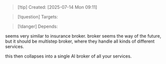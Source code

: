 
>[!tip] Created: [2025-07-14 Mon 09:11]

>[!question] Targets: 

>[!danger] Depends: 

seems very similar to insurance broker.
broker seems the way of the future, but it should be multistep broker, where they handle all kinds of different services.

this then collapses into a single AI broker of all your services.